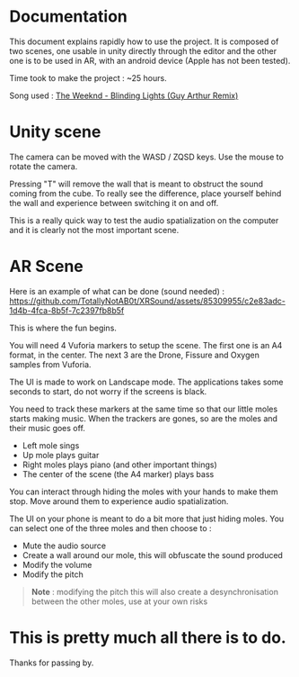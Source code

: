 
# Documentation
This document explains rapidly how to use the project. It is composed of two scenes, one usable in unity directly through the editor and the other one is to be used in AR, with an android device (Apple has not been tested).

Time took to make the project : ~25 hours.

Song used : [The Weeknd - Blinding Lights (Guy Arthur Remix)](https://www.youtube.com/watch?v=Ll1BPWvN044)

# Unity scene
The camera can be moved with the WASD / ZQSD keys. Use the mouse to rotate the camera.

Pressing "T" will remove the wall that is meant to obstruct the sound coming from the cube. To really see the difference, place yourself behind the wall and experience between switching it on and off.

This is a really quick way to test the audio spatialization on the computer and it is clearly not the most important scene.

# AR Scene

Here is an example of what can be done (sound needed) :
https://github.com/TotallyNotAB0t/XRSound/assets/85309955/c2e83adc-1d4b-4fca-8b5f-7c2397fb8b5f

This is where the fun begins.

You will need 4 Vuforia markers to setup the scene. The first one is an A4 format, in the center.
The next 3 are the Drone, Fissure and Oxygen samples from Vuforia.

The UI is made to work on Landscape mode. The applications takes some seconds to start, do not worry if the screens is black.

You need to track these markers at the same time so that our little moles starts making music.
When the trackers are gones, so are the moles and their music goes off.

- Left mole sings
- Up mole plays guitar
- Right moles plays piano (and other important things)
- The center of the scene (the A4 marker) plays bass

You can interact through hiding the moles with your hands to make them stop. Move around them to experience audio spatialization.

The UI on your phone is meant to do a bit more that just hiding moles. You can select one of the three moles and then choose to :

- Mute the audio source
- Create a wall around our mole, this will obfuscate the sound produced
- Modify the volume
- Modify the pitch
> **Note** : modifying the pitch this will also create a desynchronisation between the other moles, use at your own risks
# This is pretty much all there is to do.
Thanks for passing by.
